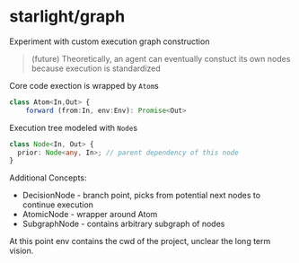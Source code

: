 # starlight/graph

Experiment with custom execution graph construction

> (future) Theoretically, an agent can eventually constuct its own nodes because execution is standardized

Core code exection is wrapped by `Atom`s

```typescript
class Atom<In,Out> {
    forward (from:In, env:Env): Promise<Out>
```

Execution tree modeled with `Node`s

```typescript
class Node<In, Out> {
  prior: Node<any, In>; // parent dependency of this node
}
```

Additional Concepts:

- DecisionNode - branch point, picks from potential next nodes to continue execution
- AtomicNode - wrapper around Atom
- SubgraphNode - contains arbitrary subgraph of nodes

At this point env contains the cwd of the project, unclear the long term vision.
